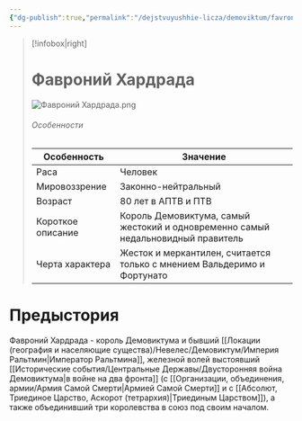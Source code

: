 ```yaml
---
{"dg-publish":true,"permalink":"/dejstvuyushhie-licza/demoviktum/favronij-hardrada/","dgPassFrontmatter":true}
---
```


> [!infobox|right]
> # Фавроний Хардрада
> ![Фавроний Хардрада.png](/img/user/%D0%A4%D0%B0%D0%B2%D1%80%D0%BE%D0%BD%D0%B8%D0%B9%20%D0%A5%D0%B0%D1%80%D0%B4%D1%80%D0%B0%D0%B4%D0%B0.png)
> ###### Особенности
> | Особенность | Значение |
> | ---- | ---- |
> | Раса | Человек|
> | Мировоззрение | Законно-нейтральный |
> | Возраст | 80 лет в АПТВ и ПТВ |
> | Короткое описание |Король Демовиктума, самый жестокий и одновременно самый недальновидный правитель|
> | Черта характера | Жесток и меркантилен, считается только с мнением Вальдеримо и Фортунато|

# Предыстория

Фавроний Хардрада - король Демовиктума и бывший [[Локации (география и населяющие существа)/Невелес/Демовиктум/Империя Ральтмин\|Император Ральтмина]], железной волей выстоявший [[Исторические события/Центральные Державы/Двусторонняя война Демовиктума\|в войне на два фронта]] (с [[Организации, объединения, армии/Армия Самой Смерти\|Армией Самой Смерти]] и с [[Абсолют, Триединое Царство, Аскорот (тетрархия)\|Триединым Царством]]), а также объединивший три королевства в союз под своим началом.